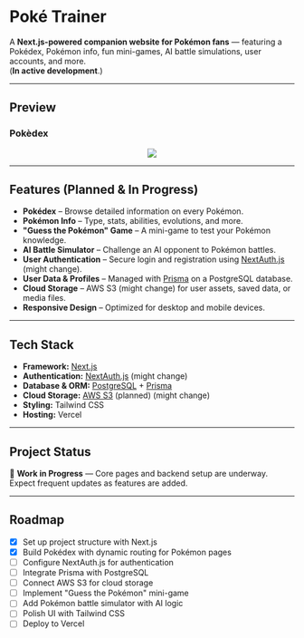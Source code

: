 # Poké Trainer

A **Next.js-powered companion website for Pokémon fans** — featuring a Pokédex, Pokémon info, fun mini-games, AI battle simulations, user accounts, and more.  
(**In active development**.)

---

## Preview

### Pokèdex

<p align="center">
  <img src="/public/Pokedex MK1.gif" />
</p>

---

## Features (Planned & In Progress)

- **Pokédex** – Browse detailed information on every Pokémon.
- **Pokémon Info** – Type, stats, abilities, evolutions, and more.
- **"Guess the Pokémon" Game** – A mini-game to test your Pokémon knowledge.
- **AI Battle Simulator** – Challenge an AI opponent to Pokémon battles.
- **User Authentication** – Secure login and registration using [NextAuth.js](https://next-auth.js.org/) (might change).
- **User Data & Profiles** – Managed with [Prisma](https://www.prisma.io/) on a PostgreSQL database.
- **Cloud Storage** – AWS S3 (might change) for user assets, saved data, or media files.
- **Responsive Design** – Optimized for desktop and mobile devices.

---

## Tech Stack

- **Framework:** [Next.js](https://nextjs.org/)
- **Authentication:** [NextAuth.js](https://next-auth.js.org/) (might change)
- **Database & ORM:** [PostgreSQL](https://www.postgresql.org/) + [Prisma](https://www.prisma.io/)
- **Cloud Storage:** [AWS S3](https://aws.amazon.com/s3/) (planned) (might change)
- **Styling:** Tailwind CSS
- **Hosting:** Vercel

---

## Project Status

🚧 **Work in Progress** — Core pages and backend setup are underway.  
Expect frequent updates as features are added.

---

## Roadmap

- [x] Set up project structure with Next.js
- [x] Build Pokédex with dynamic routing for Pokémon pages
- [ ] Configure NextAuth.js for authentication
- [ ] Integrate Prisma with PostgreSQL
- [ ] Connect AWS S3 for cloud storage
- [ ] Implement "Guess the Pokémon" mini-game
- [ ] Add Pokémon battle simulator with AI logic
- [ ] Polish UI with Tailwind CSS
- [ ] Deploy to Vercel

